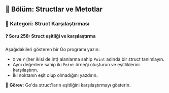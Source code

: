 ## 📘 Bölüm: Structlar ve Metotlar  
### 🔹 Kategori: Struct Karşılaştırması  
#### ❓ Soru 258: Struct eşitliği ve karşılaştırma

Aşağıdakileri gösteren bir Go programı yazın:

- `X` ve `Y` (her ikisi de int) alanlarına sahip `Point` adında bir struct tanımlayın.
- Aynı değerlere sahip iki `Point` örneği oluşturun ve eşitliklerini karşılaştırın.
- İki noktanın eşit olup olmadığını yazdırın.

🔧 **Görev:** Go'da struct'ların eşitliğini karşılaştırmayı gösterin.
